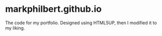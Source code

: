 # markphilbert.github.io

The code for my portfolio. Designed using HTML5UP, then I modified it to my liking.
